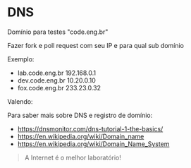 # DNS

Domínio para testes "code.eng.br"

Fazer fork e poll request com seu IP e para qual sub domínio

Exemplo:

- lab.code.eng.br 192.168.0.1
- dev.code.eng.br 10.20.0.10
- fox.code.eng.br 233.23.0.32

Valendo:

Para saber mais sobre DNS e registro de domínio:
- https://dnsmonitor.com/dns-tutorial-1-the-basics/
- https://en.wikipedia.org/wiki/Domain_name
- https://en.wikipedia.org/wiki/Domain_Name_System

> A Internet é o melhor laboratório!
